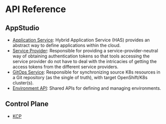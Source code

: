 # API Reference

## AppStudio

- [Application Service](application-service.md): Hybrid Application Service (HAS) provides an abstract way to define applications within the cloud.
- [Service Provider](service-provider.md): Responsible for providing a service-provider-neutral way of obtaining authentication tokens so that tools accessing the service provider do not have to deal with the intricacies of getting the access tokens from the different service providers.
- [GitOps Service](gitops.md): Responsible for synchronizing source K8s resources in a Git repository (as the single of truth), with target OpenShift/K8s cluster(s).
- [Environment API](environment.md): Shared APIs for defining and managing environments.


## Control Plane

- [KCP](kcp.md)
